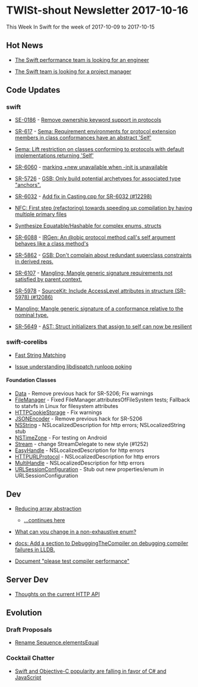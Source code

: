# TWISt-shout Newsletter 2017-10-16
This Week In Swift for the week of 2017-10-09 to 2017-10-15

## Hot News
* [The Swift performance team is looking for an engineer](https://jobs.apple.com/us/search?#specs&ss=113025964&t=0&so=&lo=0*USA&pN=0&openJobId=113025964)

* [The Swift team is looking for a project manager](https://jobs.apple.com/us/search?#&ss=83821714&t=0&so=&lo=0*USA&pN=0&openJobId=83821714)

## Code Updates
### swift
* [SE-0186](https://github.com/apple/swift-evolution/blob/master/proposals/0186-remove-ownership-keyword-support-in-protocols.md) - [Remove ownership keyword support in protocols](https://github.com/apple/swift/commit/d866ebf8f44de326d4464f1d94ccb4745397ebca)

* [SR-617](https://bugs.swift.org/browse/SR-617) - [Sema: Requirement environments for protocol extension members in class conformances have an abstract 'Self'](https://github.com/apple/swift/commit/b145d40329a1eb464f0df8648da1707bdad02085)

* [Sema: Lift restriction on classes conforming to protocols with default implementations returning 'Self'](https://github.com/apple/swift/commit/7cbd0c0b3708b7895872b3f09eb9426c08a03580)

* [SR-6060](https://bugs.swift.org/browse/SR-6060) - [marking +new unavailable when -init is unavailable](https://github.com/apple/swift/commit/ed184e96ab38bfc17b59036d8e3d76ac91866db9)

* [SR-5726](https://bugs.swift.org/browse/SR-5726) - [GSB: Only build potential archetypes for associated type "anchors".](https://github.com/apple/swift/commit/ea1396c3649ba0665bf7f5f51588d1c39c13cd7c)

* [SR-6032](https://bugs.swift.org/browse/SR-6032) - [Add fix in Casting.cpp for SR-6032 (#12298)](https://github.com/apple/swift/commit/bcb9571079cd86cbd6e7baa68e7e414460532a8f)

* [NFC: First step (refactoring) towards speeding up compilation by having multiple primary files](https://github.com/apple/swift/commit/c1821755de7b2909e07d40e3155b54e19040dd25)

* [Synthesize Equatable/Hashable for complex enums, structs](https://github.com/apple/swift/pull/9619)

* [SR-6088](https://bugs.swift.org/browse/SR-6088) - [IRGen: An @objc protocol method call's self argument behaves like a class method's](https://github.com/apple/swift/commit/0da5cf9ce53aa518b07957ee69dc57139f527fb9)

* [SR-5862](https://bugs.swift.org/browse/SR-5862) - [GSB: Don't complain about redundant superclass constraints in derived reqs.](https://github.com/apple/swift/commit/fb2b070ab9ae0c8445c6ba729da5e6bcebfa2356)

* [SR-6107](https://bugs.swift.org/browse/SR-6107) - [Mangling: Mangle generic signature requirements not satisfied by parent context.](https://github.com/apple/swift/commit/e4ff3a5377719a16792b093ac5187b630e644242)

* [SR-5978](https://bugs.swift.org/browse/SR-5978) - [SourceKit: Include AccessLevel attributes in structure (SR-5978) (#12086)](https://github.com/apple/swift/commit/ba39c7b2355e59b3f37b095d0ce849fdcb626ce6)

* [Mangling: Mangle generic signature of a conformance relative to the nominal type.](https://github.com/apple/swift/commit/55b8698613b54cd6cd8c04588ab75a85ebda4d1c)

* [SR-5649](https://bugs.swift.org/browse/SR-5649) - [AST: Struct initializers that assign to self can now be resilient](https://github.com/apple/swift/commit/065cbd8015b1731aad56f32aff9baf34140e254f)

### swift-corelibs
* [Fast String Matching](https://lists.swift.org/pipermail/swift-corelibs-dev/Week-of-Mon-20171009/001307.html)

* [Issue understanding libdispatch runloop poking](https://lists.swift.org/pipermail/swift-corelibs-dev/Week-of-Mon-20171009/001310.html)

#### Foundation Classes
* [Data](https://github.com/apple/swift-corelibs-foundation/commits/master/Foundation/Data.swift) - Remove previous hack for SR-5206; Fix warnings
* [FileManager](https://github.com/apple/swift-corelibs-foundation/commits/master/Foundation/FileManager.swift) - Fixed FileManager.attributesOfFileSystem tests; Fallback to statvfs in Linux for filesystem attributes
* [HTTPCookieStorage](https://github.com/apple/swift-corelibs-foundation/commits/master/Foundation/HTTPCookieStorage.swift) - Fix warnings
* [JSONEncoder](https://github.com/apple/swift-corelibs-foundation/commits/master/Foundation/JSONEncoder.swift) - Remove previous hack for SR-5206
* [NSString](https://github.com/apple/swift-corelibs-foundation/commits/master/Foundation/NSString.swift) - NSLocalizedDescription for http errors; NSLocalizedString stub
* [NSTimeZone](https://github.com/apple/swift-corelibs-foundation/commits/master/Foundation/NSTimeZone.swift) - For testing on Android
* [Stream](https://github.com/apple/swift-corelibs-foundation/commits/master/Foundation/Stream.swift) - change StreamDelegate to new style (#1252)
* [EasyHandle](https://github.com/apple/swift-corelibs-foundation/commits/master/Foundation/URLSession/http/EasyHandle.swift) - NSLocalizedDescription for http errors
* [HTTPURLProtocol](https://github.com/apple/swift-corelibs-foundation/commits/master/Foundation/URLSession/http/HTTPURLProtocol.swift) - NSLocalizedDescription for http errors
* [MultiHandle](https://github.com/apple/swift-corelibs-foundation/commits/master/Foundation/URLSession/http/MultiHandle.swift) - NSLocalizedDescription for http errors
* [URLSessionConfiguration](https://github.com/apple/swift-corelibs-foundation/commits/master/Foundation/URLSession/URLSessionConfiguration.swift) - Stub out new properties/enum in URLSessionConfiguration

## Dev
* [Reducing array abstraction](https://lists.swift.org/pipermail/swift-dev/Week-of-Mon-20171009/005563.html)
   * [...continues here](https://lists.swift.org/pipermail/swift-dev/Week-of-Mon-20171009/005564.html)
   
* [What can you change in a non-exhaustive enum?](https://lists.swift.org/pipermail/swift-dev/Week-of-Mon-20171009/005587.html)

* [docs: Add a section to DebuggingTheCompiler on debugging compiler failures in LLDB.](https://github.com/apple/swift/commit/0c49657a0ece1ee78d43c782cd24d93f5817584a)

* [Document "please test compiler performance"](https://github.com/apple/swift/pull/12363)

## Server Dev
* [Thoughts on the current HTTP API](https://lists.swift.org/pipermail/swift-server-dev/Week-of-Mon-20171009/000659.html)

## Evolution  
### Draft Proposals
* [Rename Sequence.elementsEqual](https://lists.swift.org/pipermail/swift-evolution/Week-of-Mon-20171009/040362.html)

### Cocktail Chatter
* [Swift and Objective-C popularity are falling in favor of C# and JavaScript](https://www.tiobe.com/tiobe-index/)

